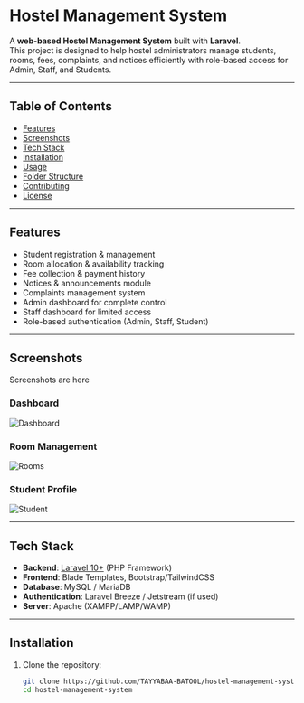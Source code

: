 #  Hostel Management System

A **web-based Hostel Management System** built with **Laravel**.  
This project is designed to help hostel administrators manage students, rooms, fees, complaints, and notices efficiently with role-based access for Admin, Staff, and Students.  

---

##  Table of Contents
- [Features](#-features)
- [Screenshots](#-screenshots)
- [Tech Stack](#-tech-stack)
- [Installation](#-installation)
- [Usage](#-usage)
- [Folder Structure](#-folder-structure)
- [Contributing](#-contributing)
- [License](#-license)

---

##  Features

-  Student registration & management  
-  Room allocation & availability tracking  
-  Fee collection & payment history  
-  Notices & announcements module  
-  Complaints management system  
-  Admin dashboard for complete control  
-  Staff dashboard for limited access  
-  Role-based authentication (Admin, Staff, Student)  

---

##  Screenshots  
Screenshots are here
### Dashboard  
![Dashboard](screenshots/dashboard.png)  

### Room Management  
![Rooms](screenshots/rooms.png)  

### Student Profile  
![Student](screenshots/student.png)  

---

##  Tech Stack  

- **Backend**: [Laravel 10+](https://laravel.com/) (PHP Framework)  
- **Frontend**: Blade Templates, Bootstrap/TailwindCSS  
- **Database**: MySQL / MariaDB  
- **Authentication**: Laravel Breeze / Jetstream (if used)  
- **Server**: Apache (XAMPP/LAMP/WAMP)  

---

##  Installation  

1. Clone the repository:
   ```bash
   git clone https://github.com/TAYYABAA-BATOOL/hostel-management-system.git
   cd hostel-management-system
